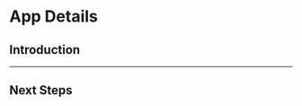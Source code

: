 # App Details

## Introduction
<!-- 
* What this page is all about?
(screenshot)
* How this page is divided? 
* Who can access this page? (RBAC)
-->
---

## Next Steps
<!-- 
A table that directs the reader to an area he wishes to visit (based on his requirement). Something like this:
| **What do you want to do** |** Navigate to **|
| :-- | :--| 
| View summary of application and deployment statuses, deployed commit, and security details and monitor CPU and memory usage | Application Summary |
| Manage K8s resources | Resource Mangement | 
-->
